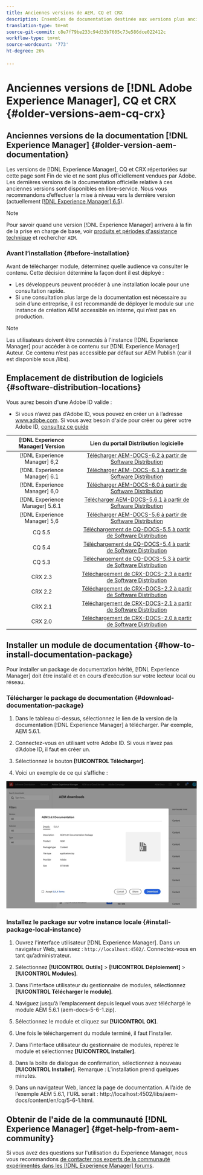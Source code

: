 ```yaml
---
title: Anciennes versions de AEM, CQ et CRX
description: Ensembles de documentation destinée aux versions plus anciennes d’Adobe Experience Manager, CQ et CRX.
translation-type: tm+mt
source-git-commit: c8e7f79be233c94d33b7605c73e586dce022412c
workflow-type: tm+mt
source-wordcount: '773'
ht-degree: 26%

---
```



# Anciennes versions de [!DNL Adobe Experience Manager], CQ et CRX {#older-versions-aem-cq-crx}

## Anciennes versions de la documentation [!DNL Experience Manager] {#older-version-aem-documentation}

Les versions de [!DNL Experience Manager], CQ et CRX répertoriées sur cette page sont Fin de vie et ne sont plus officiellement vendues par Adobe. Les dernières versions de la documentation officielle relative à ces anciennes versions sont disponibles en libre-service. Nous vous recommandons d’effectuer la mise à niveau vers la dernière version (actuellement [[!DNL Experience Manager] 6.5](https://experienceleague.adobe.com/docs/experience-manager-65.html)).

>[!NOTE]
>
>Pour savoir quand une version [!DNL Experience Manager] arrivera à la fin de la prise en charge de base, voir [produits et périodes d&#39;assistance technique](https://helpx.adobe.com/fr/support/programs/eol-matrix.html) et rechercher `AEM`.

### Avant l’installation {#before-installation}

Avant de télécharger module, déterminez quelle audience va consulter le contenu. Cette décision détermine la façon dont il est déployé :

* Les développeurs peuvent procéder à une installation locale pour une consultation rapide.
* Si une consultation plus large de la documentation est nécessaire au sein d’une entreprise, il est recommandé de déployer le module sur une instance de création AEM accessible en interne, qui n’est pas en production.

>[!NOTE]
>
>Les utilisateurs doivent être connectés à l&#39;instance [!DNL Experience Manager] pour accéder à ce contenu sur [!DNL Experience Manager] Auteur. Ce contenu n’est pas accessible par défaut sur AEM Publish (car il est disponible sous /libs).

## Emplacement de distribution de logiciels {#software-distribution-locations}

Vous aurez besoin d&#39;une Adobe ID valide :

* Si vous n’avez pas d’Adobe ID, vous pouvez en créer un à l’adresse www.adobe.com.
Si vous avez besoin d&#39;aide pour créer ou gérer votre Adobe ID, [consultez ce guide](https://helpx.adobe.com/manage-account.html)

| [!DNL Experience Manager] Version | Lien du portail Distribution logicielle |
|:-----------:|:--------------------------------------------------:|
| [!DNL Experience Manager] 6,2 | [Télécharger AEM-DOCS-6.2 à partir de Software Distribution](https://experience.adobe.com/#/downloads/content/software-distribution/en/aem.html?package=/content/software-distribution/en/details.html/content/dam/aem/public/adobe/packages/aem-docs/aem-docs-6-2.zip) |
| [!DNL Experience Manager] 6.1 | [Télécharger AEM-DOCS-6.1 à partir de Software Distribution](https://experience.adobe.com/#/downloads/content/software-distribution/en/aem.html?package=/content/software-distribution/en/details.html/content/dam/aem/public/adobe/packages/aem-docs/aem-6-1.zip) |
| [!DNL Experience Manager] 6,0 | [Télécharger AEM-DOCS-6.0 à partir de Software Distribution](https://experience.adobe.com/#/downloads/content/software-distribution/en/aem.html?package=/content/software-distribution/en/details.html/content/dam/aem/public/adobe/packages/aem-docs/aem-docs-6-0.zip) |
| [!DNL Experience Manager] 5.6.1 | [Télécharger AEM-DOCS-5.6.1 à partir de Software Distribution](https://experience.adobe.com/#/downloads/content/software-distribution/en/aem.html?package=/content/software-distribution/en/details.html/content/dam/aem/public/adobe/packages/aem-docs/aem-docs-5-6-1.zip) |
| [!DNL Experience Manager] 5,6 | [Télécharger AEM-DOCS-5.6 à partir de Software Distribution](https://experience.adobe.com/#/downloads/content/software-distribution/en/aem.html?package=/content/software-distribution/en/details.html/content/dam/aem/public/adobe/packages/aem-docs/aem-docs-5-6.zip) |
| CQ 5.5 | [Téléchargement de CQ-DOCS-5.5 à partir de Software Distribution](https://experience.adobe.com/#/downloads/content/software-distribution/en/aem.html?package=%2Fcontent%2Fsoftware-distribution%2Fen%2Fdetails.html%2Fcontent%2Fdam%2Faem%2Fpublic%2Fadobe%2Fpackages%2Faem-docs%2Faem-docs-5-5.zip) |
| CQ 5.4 | [Téléchargement de CQ-DOCS-5.4 à partir de Software Distribution](https://experience.adobe.com/#/downloads/content/software-distribution/en/aem.html?package=/content/software-distribution/en/details.html/content/dam/aem/public/adobe/packages/aem-docs/aem-docs-5-4.zip) |
| CQ 5.3 | [Téléchargement de CQ-DOCS-5.3 à partir de Software Distribution](https://experience.adobe.com/#/downloads/content/software-distribution/en/aem.html?package=/content/software-distribution/en/details.html/content/dam/aem/public/adobe/packages/aem-docs/aem-docs-5-3.zip) |
| CRX 2.3 | [Téléchargement de CRX-DOCS-2.3 à partir de Software Distribution](https://experience.adobe.com/#/downloads/content/software-distribution/en/aem.html?package=/content/software-distribution/en/details.html/content/dam/aem/public/adobe/packages/aem-docs/crx-docs-2-3.zip) |
| CRX 2.2 | [Téléchargement de CRX-DOCS-2.2 à partir de Software Distribution](https://experience.adobe.com/#/downloads/content/software-distribution/en/aem.html?package=/content/software-distribution/en/details.html/content/dam/aem/public/adobe/packages/aem-docs/crx-docs-2-2.zip) |
| CRX 2.1 | [Téléchargement de CRX-DOCS-2.1 à partir de Software Distribution](https://experience.adobe.com/#/downloads/content/software-distribution/en/aem.html?package=/content/software-distribution/en/details.html/content/dam/aem/public/adobe/packages/aem-docs/crx-docs-2-1.zip) |
| CRX 2.0 | [Téléchargement de CRX-DOCS-2.0 à partir de Software Distribution](https://experience.adobe.com/#/downloads/content/software-distribution/en/aem.html?package=/content/software-distribution/en/details.html/content/dam/aem/public/adobe/packages/aem-docs/crx-docs-2-0.zip) |

## Installer un module de documentation {#how-to-install-documentation-package}

Pour installer un package de documentation hérité, [!DNL Experience Manager] doit être installé et en cours d&#39;exécution sur votre lecteur local ou réseau.

### Télécharger le package de documentation {#download-documentation-package}

1. Dans le tableau ci-dessus, sélectionnez le lien de la version de la documentation [!DNL Experience Manager] à télécharger. Par exemple, AEM 5.6.1.

1. Connectez-vous en utilisant votre Adobe ID. Si vous n’avez pas d’Adobe ID, il faut en créer un.

1. Sélectionnez le bouton **[!UICONTROL Télécharger]**.

1. Voici un exemple de ce qui s’affiche :

![Exemple de distribution de logiciels](assets/screen_shot_2020-07-10at161922.jpg)

### Installez le package sur votre instance locale {#install-package-local-instance}

1. Ouvrez l&#39;interface utilisateur [!DNL Experience Manager]. Dans un navigateur Web, saisissez : `http://localhost:4502/`. Connectez-vous en tant qu’administrateur.

1. Sélectionnez **[!UICONTROL Outils]** > **[!UICONTROL Déploiement]** > **[!UICONTROL Modules]**.

1. Dans l’interface utilisateur du gestionnaire de modules, sélectionnez **[!UICONTROL Télécharger le module]**.

1. Naviguez jusqu’à l’emplacement depuis lequel vous avez téléchargé le module AEM 5.6.1 (aem-docs-5-6-1.zip).

1. Sélectionnez le module et cliquez sur **[!UICONTROL OK]**.

1. Une fois le téléchargement du module terminé, il faut l’installer.

1. Dans l’interface utilisateur du gestionnaire de modules, repérez le module et sélectionnez **[!UICONTROL Installer]**.

1. Dans la boîte de dialogue de confirmation, sélectionnez à nouveau **[!UICONTROL Installer]**. Remarque : L’installation prend quelques minutes.

1. Dans un navigateur Web, lancez la page de documentation. A l’aide de l’exemple AEM 5.6.1, l’URL serait : http://localhost:4502/libs/aem-docs/content/en/cq/5-6-1.html.

## Obtenir de l&#39;aide de la communauté [!DNL Experience Manager] {#get-help-from-aem-community}

Si vous avez des questions sur l&#39;utilisation du Experience Manager, nous vous recommandons [de contacter nos experts de la communauté expérimentés dans les [!DNL Experience Manager] forums](https://experienceleaguecommunities.adobe.com/t5/adobe-experience-manager/ct-p/adobe-experience-manager-community).
